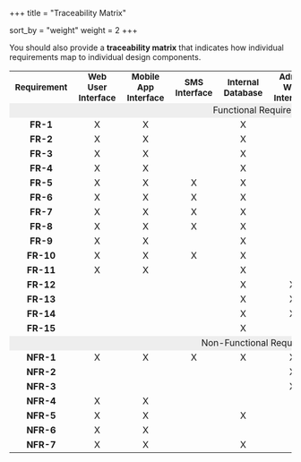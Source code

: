 +++
title = "Traceability Matrix"

sort_by = "weight"
weight = 2
+++

You should also provide a **traceability matrix** that indicates how
individual requirements map to individual design components.

<style>
    .full-row {
        background-color: #eeeeee;
    }
    table {
        text-align: center;
        border-collapse: collapse;
    }
    th {
        padding: 0 10px;
        font-size: 15px;
    }
</style>

<table>
    <tr>
        <th>Requirement</th>
        <th>Web User Interface</th>
        <th>Mobile App Interface</th>
        <th>SMS Interface</th>
        <th>Internal Database</th>
        <th>Admin Web Interface</th>
        <th>Physical Collection Devices</th>
        <th>REST API Controllers</th>
        <th>REST API Services</th>
        <th>Caching Services</th>
    </tr>
    <tr>
        <td colspan="11" class="full-row">Functional Requirements</td>
    </tr>
    <tr>
        <!-- FR-1: Users can view live bus locations on a map. -->
        <td><strong>FR-1</strong></td>
        <td>X</td> <!-- Web User Interface -->
        <td>X</td> <!-- Mobile App Interface -->
        <td> </td> <!-- SMS Interface -->
        <td>X</td> <!-- Internal Database -->
        <td> </td> <!-- Admin Web Interface -->
        <td> </td> <!-- Physical Collection Devices -->
        <td>X</td> <!-- REST API Controllers -->
        <td>X</td> <!-- REST API Services -->
        <td>X</td> <!-- Caching Services -->
    </tr>
    <tr>
        <!-- FR-2: Users can view live ridership information per bus. -->
        <td><strong>FR-2</strong></td>
        <td>X</td> <!-- Web User Interface -->
        <td>X</td> <!-- Mobile App Interface -->
        <td> </td> <!-- SMS Interface -->
        <td>X</td> <!-- Internal Database -->
        <td> </td> <!-- Admin Web Interface -->
        <td> </td> <!-- Physical Collection Devices -->
        <td>X</td> <!-- REST API Controllers -->
        <td>X</td> <!-- REST API Services -->
        <td>X</td> <!-- Caching Services -->
    </tr>
    <tr>
        <!-- FR-3: Users can receive route and detour information. -->
        <td><strong>FR-3</strong></td>
        <td>X</td> <!-- Web User Interface -->
        <td>X</td> <!-- Mobile App Interface -->
        <td> </td> <!-- SMS Interface -->
        <td>X</td> <!-- Internal Database -->
        <td> </td> <!-- Admin Web Interface -->
        <td> </td> <!-- Physical Collection Devices -->
        <td>X</td> <!-- REST API Controllers -->
        <td>X</td> <!-- REST API Services -->
        <!-- TODO: Are we going to be caching on all endpoints? -->
        <td>X</td> <!-- Caching Services -->
    </tr>
    <tr>
        <!-- FR-4: Users can select a route to view that route on the map, or view all of the routes on the map. -->
        <td><strong>FR-4</strong></td>
        <td>X</td> <!-- Web User Interface -->
        <td>X</td> <!-- Mobile App Interface -->
        <td> </td> <!-- SMS Interface -->
        <td>X</td> <!-- Internal Database -->
        <td> </td> <!-- Admin Web Interface -->
        <td> </td> <!-- Physical Collection Devices -->
        <td>X</td> <!-- REST API Controllers -->
        <td>X</td> <!-- REST API Services -->
        <td>X</td> <!-- Caching Services -->
    </tr>
    <tr>
        <!-- FR-5: Users can view a list all routes in text format. -->
        <td><strong>FR-5</strong></td>
        <td>X</td> <!-- Web User Interface -->
        <td>X</td> <!-- Mobile App Interface -->
        <td>X</td> <!-- SMS Interface -->
        <td>X</td> <!-- Internal Database -->
        <td> </td> <!-- Admin Web Interface -->
        <td> </td> <!-- Physical Collection Devices -->
        <td>X</td> <!-- REST API Controllers -->
        <td>X</td> <!-- REST API Services -->
        <td>X</td> <!-- Caching Services -->
    </tr>
    <tr>
        <!-- FR-6: Users can view a list of all routes that service a stop. -->
        <td><strong>FR-6</strong></td>
        <td>X</td> <!-- Web User Interface -->
        <td>X</td> <!-- Mobile App Interface -->
        <td>X</td> <!-- SMS Interface -->
        <td>X</td> <!-- Internal Database -->
        <td> </td> <!-- Admin Web Interface -->
        <td> </td> <!-- Physical Collection Devices -->
        <td>X</td> <!-- REST API Controllers -->
        <td>X</td> <!-- REST API Services -->
        <td>X</td> <!-- Caching Services -->
    </tr>
    <tr>
        <!-- FR-7: Users can view a list of all buses that service a particular
        stop and the estimated time that those buses will arrive at the stop. -->
        <td><strong>FR-7</strong></td>
        <td>X</td> <!-- Web User Interface -->
        <td>X</td> <!-- Mobile App Interface -->
        <td>X</td> <!-- SMS Interface -->
        <td>X</td> <!-- Internal Database -->
        <td> </td> <!-- Admin Web Interface -->
        <td> </td> <!-- Physical Collection Devices -->
        <td>X</td> <!-- REST API Controllers -->
        <td>X</td> <!-- REST API Services -->
        <td>X</td> <!-- Caching Services -->
    </tr>
    <tr>
        <!-- FR-8: Users can view all alerts in the system. -->
        <td><strong>FR-8</strong></td>
        <td>X</td> <!-- Web User Interface -->
        <td>X</td> <!-- Mobile App Interface -->
        <td>X</td> <!-- SMS Interface -->
        <td>X</td> <!-- Internal Database -->
        <td> </td> <!-- Admin Web Interface -->
        <td> </td> <!-- Physical Collection Devices -->
        <td>X</td> <!-- REST API Controllers -->
        <td>X</td> <!-- REST API Services -->
        <td>X</td> <!-- Caching Services -->
    </tr>
    <tr>
        <!-- FR-9: Users can do all of the above actions either through a web or mobile application. -->
        <td><strong>FR-9</strong></td>
        <td>X</td> <!-- Web User Interface -->
        <td>X</td> <!-- Mobile App Interface -->
        <td> </td> <!-- SMS Interface -->
        <td>X</td> <!-- Internal Database -->
        <td> </td> <!-- Admin Web Interface -->
        <td> </td> <!-- Physical Collection Devices -->
        <td>X</td> <!-- REST API Controllers -->
        <td>X</td> <!-- REST API Services -->
        <td>X</td> <!-- Caching Services -->
    </tr>
    <tr>
        <!-- FR-10: Users can accomplish FR-6, FR-7, and FR-8 via text. -->
        <td><strong>FR-10</strong></td>
        <td>X</td> <!-- Web User Interface -->
        <td>X</td> <!-- Mobile App Interface -->
        <td>X</td> <!-- SMS Interface -->
        <td>X</td> <!-- Internal Database -->
        <td> </td> <!-- Admin Web Interface -->
        <td> </td> <!-- Physical Collection Devices -->
        <td>X</td> <!-- REST API Controllers -->
        <td>X</td> <!-- REST API Services -->
        <td>X</td> <!-- Caching Services -->
    </tr>
    <tr>
        <!-- FR-11: Users can access historical bus and ridership information. -->
        <td><strong>FR-11</strong></td>
        <td>X</td> <!-- Web User Interface -->
        <td>X</td> <!-- Mobile App Interface -->
        <td> </td> <!-- SMS Interface -->
        <td>X</td> <!-- Internal Database -->
        <td> </td> <!-- Admin Web Interface -->
        <td> </td> <!-- Physical Collection Devices -->
        <td>X</td> <!-- REST API Controllers -->
        <td>X</td> <!-- REST API Services -->
        <td>X</td> <!-- Caching Services -->
    </tr>
    <tr>
        <!-- FR-12: Administrative users can enter, modify, and delete bus information. -->
        <td><strong>FR-12</strong></td>
        <td> </td> <!-- Web User Interface -->
        <td> </td> <!-- Mobile App Interface -->
        <td> </td> <!-- SMS Interface -->
        <td>X</td> <!-- Internal Database -->
        <td>X</td> <!-- Admin Web Interface -->
        <td> </td> <!-- Physical Collection Devices -->
        <td>X</td> <!-- REST API Controllers -->
        <td>X</td> <!-- REST API Services -->
        <td> </td> <!-- Caching Services -->
    </tr>
    <tr>
        <!-- FR-13: Administrative users can enter, modify, and delete route information and route stops. -->
        <td><strong>FR-13</strong></td>
        <td> </td> <!-- Web User Interface -->
        <td> </td> <!-- Mobile App Interface -->
        <td> </td> <!-- SMS Interface -->
        <td>X</td> <!-- Internal Database -->
        <td>X</td> <!-- Admin Web Interface -->
        <td> </td> <!-- Physical Collection Devices -->
        <td>X</td> <!-- REST API Controllers -->
        <td>X</td> <!-- REST API Services -->
        <td> </td> <!-- Caching Services -->
    </tr>
    <tr>
        <!-- FR-14: Administrative users can enter, modify, and delete alerts. -->
        <td><strong>FR-14</strong></td>
        <td> </td> <!-- Web User Interface -->
        <td> </td> <!-- Mobile App Interface -->
        <td> </td> <!-- SMS Interface -->
        <td>X</td> <!-- Internal Database -->
        <td>X</td> <!-- Admin Web Interface -->
        <td> </td> <!-- Physical Collection Devices -->
        <td>X</td> <!-- REST API Controllers -->
        <td>X</td> <!-- REST API Services -->
        <td> </td> <!-- Caching Services -->
    </tr>
    <tr>
        <!-- FR-15: The system logs all bus location and status information in a centralized database. -->
        <td><strong>FR-15</strong></td>
        <td> </td> <!-- Web User Interface -->
        <td> </td> <!-- Mobile App Interface -->
        <td> </td> <!-- SMS Interface -->
        <td>X</td> <!-- Internal Database -->
        <td> </td> <!-- Admin Web Interface -->
        <td>X</td> <!-- Physical Collection Devices -->
        <td>X</td> <!-- REST API Controllers -->
        <td>X</td> <!-- REST API Services -->
        <td> </td> <!-- Caching Services -->
    </tr>
    <tr>
        <td colspan="11" class="full-row">Non-Functional Requirements</td>
    </tr>
    <tr>
        <!-- NFR-1: The application should be available and able return data to users 99.99% of the time. -->
        <!-- TODO: Are all components required to deliver data regardless of the medium (web, mobile, sms)? -->
        <td><strong>NFR-1</strong></td>
        <td>X</td> <!-- Web User Interface -->
        <td>X</td> <!-- Mobile App Interface -->
        <td>X</td> <!-- SMS Interface -->
        <td>X</td> <!-- Internal Database -->
        <td>X</td> <!-- Admin Web Interface -->
        <td>X</td> <!-- Physical Collection Devices -->
        <td>X</td> <!-- REST API Controllers -->
        <td>X</td> <!-- REST API Services -->
        <td>X</td> <!-- Caching Services -->
    </tr>
    <tr>
        <!-- NFR-2: The application should always be available during peak times (approximately 8am to 4 pm). -->
        <td><strong>NFR-2</strong></td>
        <td> </td> <!-- Web User Interface -->
        <td> </td> <!-- Mobile App Interface -->
        <td> </td> <!-- SMS Interface -->
        <td> </td> <!-- Internal Database -->
        <td>X</td> <!-- Admin Web Interface -->
        <td> </td> <!-- Physical Collection Devices -->
        <td> </td> <!-- REST API Controllers -->
        <td> </td> <!-- REST API Services -->
        <td> </td> <!-- Caching Services -->
    </tr>
    <tr>
        <!-- NFR-3: The application should automatically scale to support approximately 10 thousand users during peak load. -->
        <td><strong>NFR-3</strong></td>
        <td> </td> <!-- Web User Interface -->
        <td> </td> <!-- Mobile App Interface -->
        <td> </td> <!-- SMS Interface -->
        <td> </td> <!-- Internal Database -->
        <td>X</td> <!-- Admin Web Interface -->
        <td> </td> <!-- Physical Collection Devices -->
        <td> </td> <!-- REST API Controllers -->
        <td> </td> <!-- REST API Services -->
        <td> </td> <!-- Caching Services -->
    </tr>
    <tr>
        <!-- NFR-4: The application, be it the web application or mobile application, should load the live map within 2 seconds. -->
        <td><strong>NFR-4</strong></td>
        <td>X</td> <!-- Web User Interface -->
        <td>X</td> <!-- Mobile App Interface -->
        <td> </td> <!-- SMS Interface -->
        <td> </td> <!-- Internal Database -->
        <td> </td> <!-- Admin Web Interface -->
        <td> </td> <!-- Physical Collection Devices -->
        <td> </td> <!-- REST API Controllers -->
        <td> </td> <!-- REST API Services -->
        <td> </td> <!-- Caching Services -->
    </tr>
    <tr>
        <!-- NFR-5: Live bus data is retrieved and logged by the central system every 4 seconds. -->
        <td><strong>NFR-5</strong></td>
        <td>X</td> <!-- Web User Interface -->
        <td>X</td> <!-- Mobile App Interface -->
        <td> </td> <!-- SMS Interface -->
        <td>X</td> <!-- Internal Database -->
        <td> </td> <!-- Admin Web Interface -->
        <td> </td> <!-- Physical Collection Devices -->
        <td>X</td> <!-- REST API Controllers -->
        <td>X</td> <!-- REST API Services -->
        <td>X</td> <!-- Caching Services -->
    </tr>
    <tr>
        <!-- NFR-6: The live map should update within 4 seconds of the system receiving new bus data. -->
        <td><strong>NFR-6</strong></td>
        <td>X</td> <!-- Web User Interface -->
        <td>X</td> <!-- Mobile App Interface -->
        <td> </td> <!-- SMS Interface -->
        <td> </td> <!-- Internal Database -->
        <td> </td> <!-- Admin Web Interface -->
        <td> </td> <!-- Physical Collection Devices -->
        <td> </td> <!-- REST API Controllers -->
        <td> </td> <!-- REST API Services -->
        <td> </td> <!-- Caching Services -->
    </tr>
    <tr>
        <!-- NFR-7: Any historical data query should be fulfilled and the data supplied to the user within 10 seconds. -->
        <td><strong>NFR-7</strong></td>
        <td>X</td> <!-- Web User Interface -->
        <td>X</td> <!-- Mobile App Interface -->
        <td> </td> <!-- SMS Interface -->
        <td>X</td> <!-- Internal Database -->
        <td> </td> <!-- Admin Web Interface -->
        <td> </td> <!-- Physical Collection Devices -->
        <td>X</td> <!-- REST API Controllers -->
        <td>X</td> <!-- REST API Services -->
        <td>X</td> <!-- Caching Services -->
    </tr>
</table>
